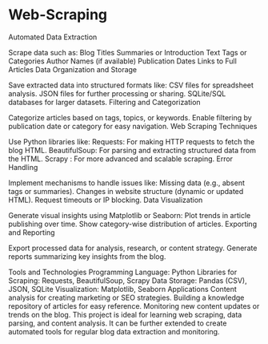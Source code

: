 # Web-Scraping
Automated Data Extraction

Scrape data such as:
Blog Titles
Summaries or Introduction Text
Tags or Categories
Author Names (if available)
Publication Dates
Links to Full Articles
Data Organization and Storage

Save extracted data into structured formats like:
CSV files for spreadsheet analysis.
JSON files for further processing or sharing.
SQLite/SQL databases for larger datasets.
Filtering and Categorization

Categorize articles based on tags, topics, or keywords.
Enable filtering by publication date or category for easy navigation.
Web Scraping Techniques

Use Python libraries like:
Requests: For making HTTP requests to fetch the blog HTML.
BeautifulSoup: For parsing and extracting structured data from the HTML.
Scrapy : For more advanced and scalable scraping.
Error Handling

Implement mechanisms to handle issues like:
Missing data (e.g., absent tags or summaries).
Changes in website structure (dynamic or updated HTML).
Request timeouts or IP blocking.
Data Visualization 

Generate visual insights using Matplotlib or Seaborn:
Plot trends in article publishing over time.
Show category-wise distribution of articles.
Exporting and Reporting

Export processed data for analysis, research, or content strategy.
Generate reports summarizing key insights from the blog.

Tools and Technologies
Programming Language: Python
Libraries for Scraping: Requests, BeautifulSoup, Scrapy 
Data Storage: Pandas (CSV), JSON, SQLite
Visualization: Matplotlib, Seaborn
Applications
Content analysis for creating marketing or SEO strategies.
Building a knowledge repository of articles for easy reference.
Monitoring new content updates or trends on the blog.
This project is ideal for learning web scraping, data parsing, and content analysis. It can be further extended to create automated tools for regular blog data extraction and monitoring.






